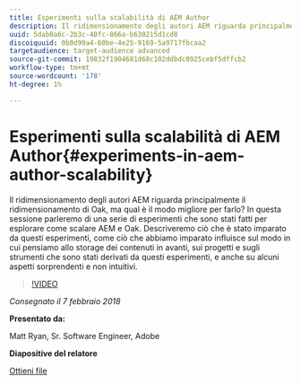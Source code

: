 ```yaml
---
title: Esperimenti sulla scalabilità di AEM Author
description: Il ridimensionamento degli autori AEM riguarda principalmente il ridimensionamento di Oak, ma qual è il modo migliore per farlo? In questa sessione parleremo di una serie di esperimenti che sono stati fatti per esplorare come scalare AEM e Oak. Descriveremo ciò che è stato imparato da questi esperimenti, come ciò che abbiamo imparato influisce sul modo in cui pensiamo allo storage dei contenuti in avanti, sui progetti e sugli strumenti che sono stati derivati da questi esperimenti, e anche su alcuni aspetti sorprendenti e non intuitivi.
uuid: 5dab0a6c-2b3c-40fc-866a-b630215d1cd8
discoiquuid: 0b0d99a4-60be-4e25-9169-5a9717fbcaa2
targetaudience: target-audience advanced
source-git-commit: 19832f1904681d68c102ddbdc8925cebf5dffcb2
workflow-type: tm+mt
source-wordcount: '178'
ht-degree: 1%

---
```



# Esperimenti sulla scalabilità di AEM Author{#experiments-in-aem-author-scalability}

Il ridimensionamento degli autori AEM riguarda principalmente il ridimensionamento di Oak, ma qual è il modo migliore per farlo? In questa sessione parleremo di una serie di esperimenti che sono stati fatti per esplorare come scalare AEM e Oak. Descriveremo ciò che è stato imparato da questi esperimenti, come ciò che abbiamo imparato influisce sul modo in cui pensiamo allo storage dei contenuti in avanti, sui progetti e sugli strumenti che sono stati derivati da questi esperimenti, e anche su alcuni aspetti sorprendenti e non intuitivi.

>[!VIDEO](https://video.tv.adobe.com/v/21522/?quality=9)

*Consegnato il 7 febbraio 2018*

**Presentato da:**

Matt Ryan, Sr. Software Engineer, Adobe

**Diapositive del relatore**

[Ottieni file](assets/experiments+in+aem+author+scalability+2+7+18.pdf)
<!--
[Get back to the Overview](https://helpx.adobe.com/experience-manager/kt/eseminars/gems/aem-index.html)
-->
